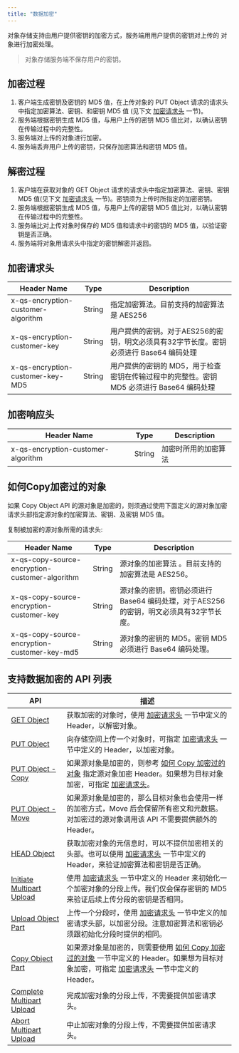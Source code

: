 ```yaml
---
title: "数据加密"
---
```



对象存储支持由用户提供密钥的加密方式，服务端用用户提供的密钥对上传的 对象进行加密处理。

> 对象存储服务端不保存用户的密钥。

## 加密过程

1. 客户端生成密钥及密钥的 MD5 值，在上传对象的 PUT Object 请求的请求头中指定加密算法、密钥、和密钥 MD5 值 (见下文 [加密请求头](#加密请求头) 一节)。
2. 服务端根据密钥生成 MD5 值，与用户上传的密钥 MD5 值比对，以确认密钥在传输过程中的完整性。
3. 服务端对上传的对象进行加密。
4. 服务端丢弃用户上传的密钥，只保存加密算法和密钥 MD5 值。

## 解密过程

1. 客户端在获取对象的 GET Object 请求的请求头中指定加密算法、密钥、密钥 MD5 值(见下文 [加密请求头](#加密请求头) 一节)。密钥须为上传时所指定的加密密钥。
2. 服务端根据密钥生成 MD5 值，与用户上传的密钥 MD5 值比对，以确认密钥在传输过程中的完整性。
3. 服务端比对上传对象时保存的 MD5 值和请求中的密钥的 MD5 值，以验证密钥是否正确。
4. 服务端将对象用请求头中指定的密钥解密并返回。

## 加密请求头

| Header Name | Type | Description |
| --- | --- | --- |
| x-qs-encryption-customer-algorithm | String | 指定加密算法。目前支持的加密算法是 AES256 |
| x-qs-encryption-customer-key | String | 用户提供的密钥。对于AES256的密钥，明文必须具有32字节长度。密钥必须进行 Base64 编码处理 |
| x-qs-encryption-customer-key-MD5 | String | 用户提供的密钥的 MD5，用于检查密钥在传输过程中的完整性。密钥 MD5 必须进行 Base64 编码处理 |

## 加密响应头

| Header Name | Type | Description |
| --- | --- | --- |
| x-qs-encryption-customer-algorithm | String | 加密时所用的加密算法 |

## 如何Copy加密过的对象

如果 Copy Object API 的源对象是加密的，则须通过使用下面定义的源对象加密请求头部指定源对象的加密算法、密钥、及密钥 MD5 值。

复制被加密的源对象所需的请求头:

| Header Name | Type | Description |
| --- | --- | --- |
| x-qs-copy-source-encryption-customer-algorithm | String | 源对象的加密算法 。目前支持的加密算法是 AES256。|
| x-qs-copy-source-encryption-customer-key | String | 源对象的密钥。密钥必须进行 Base64 编码处理，对于AES256的密钥，明文必须具有32字节长度。|
| x-qs-copy-source-encryption-customer-key-md5 | String | 源对象的密钥的 MD5。密钥 MD5 必须进行 Base64 编码处理。 |

## 支持数据加密的 API 列表

| API | 描述 |
| --- | --- |
| [GET Object](/storage/object-storage/api/object/get) | 获取加密的对象时，使用 [加密请求头](#加密请求头) 一节中定义的 Header，以解密对象。 |
| [PUT Object](/storage/object-storage/api/object/put) | 向存储空间上传一个对象时，可指定 [加密请求头](#加密请求头) 一节中定义的 Header，以加密对象。 |
| [PUT Object - Copy](/storage/object-storage/api/object/copy) | 如果源对象是加密的，则参考 [如何 Copy 加密过的对象](#如何Copy加密过的对象) 指定源对象加密 Header。如果想为目标对象加密，可指定 [加密请求头](#加密请求头)。 |
| [PUT Object - Move](/storage/object-storage/api/object/move) | 如果源对象是加密的，那么目标对象也会使用一样的加密方式，Move 后会保留所有密文和元数据。对加密过的源对象调用该 API 不需要提供额外的 Header。 |
| [HEAD Object](/storage/object-storage/api/object/head) | 获取加密对象的元信息时，可以不提供加密相关的头部。也可以使用 [加密请求头](#加密请求头) 一节中定义的 Header，来验证加密算法和密钥是否正确。 |
| [Initiate Multipart Upload](/storage/object-storage/api/object/multipart/initiate) | 使用 [加密请求头](#加密请求头) 一节中定义的 Header 来初始化一个加密对象的分段上传。我们仅会保存密钥的 MD5 来验证后续上传分段的密钥是否相同。 |
| [Upload Object Part](/storage/object-storage/api/object/multipart/upload) | 上传一个分段时，使用 [加密请求头](#加密请求头) 一节中定义的加密请求头部，以加密分段。注意加密算法和密钥必须跟初始化分段时提供的相同。 |
| [Copy Object Part](/storage/object-storage/api/object/multipart/copy) | 如果源对象是加密的，则需要使用 [如何 Copy 加密过的对象](#如何copy加密过的对象) 一节中定义的 Header。如果想为目标对象加密，可指定 [加密请求头](#加密请求头) 一节中定义的 Header。 |
| [Complete Multipart Upload](/storage/object-storage/api/object/multipart/complete) | 完成加密对象的分段上传，不需要提供加密请求头。 |
| [Abort Multipart Upload](/storage/object-storage/api/object/multipart/abort) | 中止加密对象的分段上传，不需要提供加密请求头。 |
